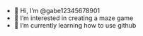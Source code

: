 - 👋 Hi, I’m @gabe12345678901
- 👀 I’m interested in creating a maze game
- 🌱 I’m currently learning how to use github
<!---
gabe12345678901/gabe12345678901 is a ✨ special ✨ repository because its `README.md` (this file) appears on your GitHub profile.
You can click the Preview link to take a look at your changes.
--->
